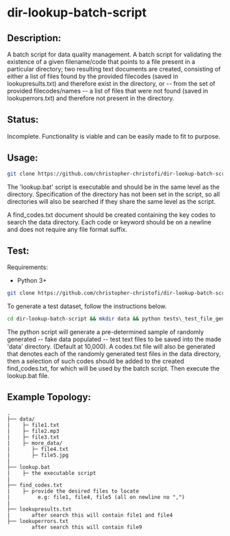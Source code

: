 # dir-lookup-batch-script

## Description:

A batch script for data quality management. A batch script for validating the existence of a given filename/code that points to a file present in a particular directory; two resulting text documents are created, consisting of either a list of files found by the provided filecodes (saved in lookupresults.txt) and therefore exist in the directory, or -- from the set of provided filecodes/names -- a list of files that were not found (saved in lookuperrors.txt) and therefore not present in the directory.

## Status:

Incomplete. Functionality is viable and can be easily made to fit to purpose.

## Usage:

```sh
git clone https://github.com/christopher-christofi/dir-lookup-batch-script
```

The 'lookup.bat' script is executable and should be in the same level as the directory. Specification of the directory has not been set in the script, so all directories will also be searched if they share the same level as the script.

A find_codes.txt document should be created containing the key codes to search the data directory. Each code or keyword should be on a newline and does not require any file format suffix.

## Test:

Requirements:
- Python 3+

```sh
git clone https://github.com/christopher-christofi/dir-lookup-batch-script
```

To generate a test dataset, follow the instructions below.

```sh
cd dir-lookup-batch-script && mkdir data && python tests\_test_file_gen.py
```

The python script will generate a pre-determined sample of randomly generated -- fake data populated -- test text files to be saved into the made 'data' directory. (Default at 10,000). A codes.txt file will also be generated that denotes each of the randomly generated test files in the data directory, then a selection of such codes should be added to the created find_codes.txt, for which will be used by the batch script. Then execute the lookup.bat file.

## Example Topology:

    .
    ├── data/
    |    ├─ file1.txt
    |    ├─ file2.mp3
    |    ├─ file3.txt
    |    ├─ more_data/
    |       ├─ file4.txt
    |       ├─ file5.jpg
    |
    ├── lookup.bat
    |    ├─ the executable script
    |
    ├── find_codes.txt
    |    ├─ provide the desired files to locate
    |         e.g: file1, file4, file5 (all on newline no ",")
    |
    ├── lookupresults.txt
    |       after search this will contain file1 and file4
    ├── lookuperrors.txt
            after search this will contain file9